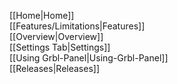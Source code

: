 [[Home|Home]]<BR>
[[Features/Limitations|Features]]<BR>
[[Overview|Overview]]<BR>
[[Settings Tab|Settings]]<BR>
[[Using Grbl-Panel|Using-Grbl-Panel]]<BR>
[[Releases|Releases]]<BR>
